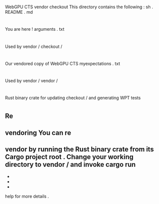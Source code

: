 #
WebGPU
CTS
vendor
checkout
This
directory
contains
the
following
:
sh
.
README
.
md
#
You
are
here
!
arguments
.
txt
#
Used
by
vendor
/
checkout
/
#
Our
vendored
copy
of
WebGPU
CTS
myexpectations
.
txt
#
Used
by
vendor
/
vendor
/
#
Rust
binary
crate
for
updating
checkout
/
and
generating
WPT
tests
#
#
Re
-
vendoring
You
can
re
-
vendor
by
running
the
Rust
binary
crate
from
its
Cargo
project
root
.
Change
your
working
directory
to
vendor
/
and
invoke
cargo
run
-
-
-
-
help
for
more
details
.
